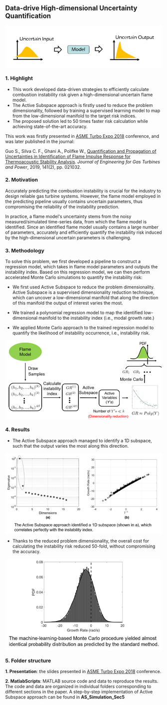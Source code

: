 ## Data-drive High-dimensional Uncertainty Quantification 
<p align="center">
  <img align="center" src="./Images/Highlight.PNG" width=500/>
</p>

### 1. Highlight

- This work developed data-driven strategies to efficiently calculate combustion instability risk given a high-dimensional uncertain flame model.
- The Active Subspace approach is firstly used to reduce the problem dimensionality, followed by training a supervised learning model to map from the low-dimensional manifold to the target risk indices.
- The proposed solution led to 50 times faster risk calculation while achieving state-of-the-art accuracy.

This work was firstly presented in [ASME Turbo Expo 2018](https://archive.asme.org/events/turbo-expo2018) conference, and was later published in the journal:

Guo S., Silva C. F., Ghani A., Polifke W., [Quantification and Propagation of Uncertainties in Identification of Flame Impulse Response for Thermoacoustic Stability Analysis](https://asmedigitalcollection.asme.org/gasturbinespower/article-abstract/141/2/021032/476450/Quantification-and-Propagation-of-Uncertainties-in?redirectedFrom=fulltext). *Journal of Engineering for Gas Turbines and Power*, 2019, 141(2), pp. 021032.

### 2. Motivation

Accurately predicting the combustion instability is crucial for the industry to design reliable gas turbine systems. However, the flame model employed in the predicting pipeline usually contains uncertain parameters, thus compromising the reliability of the instability prediction. 

In practice, a flame model's uncertainty stems from the noisy measured/simulated time-series data, from which the flame model is identified. Since an identified flame model usually contains a large number of parameters, accurately and efficiently quantify the instability risk induced by the high-dimensional uncertain parameters is challenging.

### 3. Methodology

To solve this problem, we first developed a pipeline to construct a regression model, which takes in flame model parameters and outputs the instability index. Based on this regression model, we can then perform accelerated Monte Carlo simulations to quantify the instability risk:

- We first used Active Subspace to reduce the problem dimensionality. Active Subspace is a supervised dimensionality reduction technique, which can uncover a low-dimensional manifold that along the direction of this manifold the output of interest varies the most.

- We trained a polynomial regression model to map the identified low-dimensional manifold to the instability index (i.e., modal growth rate.)

- We applied Monte Carlo approach to the trained regression model to quantify the likelihood of instability occurrence, i.e., instability risk.

<p align="center">
  <img align="center" src="./Images/Workflow.PNG"  width=500/>
</p>

### 4. Results

- The Active Subspace approach managed to identify a 1D subspace, such that the output varies the most along this direction.

<p align="center">
  <img align="center" src="./Images/Subspace.PNG" width=500 />
</p>

- Thanks to the reduced problem dimensionality, the overall cost for calculating the instability risk reduced 50-fold, without compromising the accuracy.

<p align="center">
  <img align="center" src="./Images/Results.PNG" width=500 />
</p>


### 5. Folder structure

**1. Presentation**: the slides presented in [ASME Turbo Expo 2018](https://archive.asme.org/events/turbo-expo2018) conference.

**2. MatlabScripts**: MATLAB source code and data to reproduce the results. The code and data are organized in individual folders corresponding to different sections in the paper. A step-by-step implementation of Active Subspace approach can be found in **AS_Simulation_Sec5**
